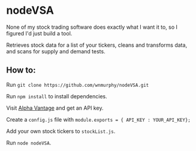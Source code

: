 # nodeVSA

None of my stock trading software does exactly what I want it to, so I figured I'd just build a tool.

Retrieves stock data for a list of your tickers, cleans and transforms data, and scans for supply and demand tests.


## How to:

Run `git clone https://github.com/wnmurphy/nodeVSA.git`

Run `npm install` to install dependencies.

Visit [Alpha Vantage](https://www.alphavantage.co/support/#api-key) and get an API key.

Create a `config.js` file with `module.exports = { API_KEY : YOUR_API_KEY};`

Add your own stock tickers to `stockList.js`.

Run `node nodeVSA`.